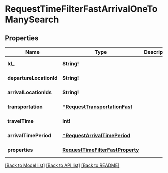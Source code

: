 # RequestTimeFilterFastArrivalOneToManySearch

## Properties
Name | Type | Description | Notes
------------ | ------------- | ------------- | -------------
**Id_** | **String!** |  | [default to null]
**departureLocationId** | **String!** |  | [default to null]
**arrivalLocationIds** | **String!** |  | [default to null]
**transportation** | [***RequestTransportationFast**](RequestTransportationFast.md) |  | [default to null]
**travelTime** | **Int!** |  | [default to null]
**arrivalTimePeriod** | [***RequestArrivalTimePeriod**](RequestArrivalTimePeriod.md) |  | [default to null]
**properties** | [**RequestTimeFilterFastProperty**](RequestTimeFilterFastProperty.md) |  | [default to null]

[[Back to Model list]](../README.md#documentation-for-models) [[Back to API list]](../README.md#documentation-for-api-endpoints) [[Back to README]](../README.md)


